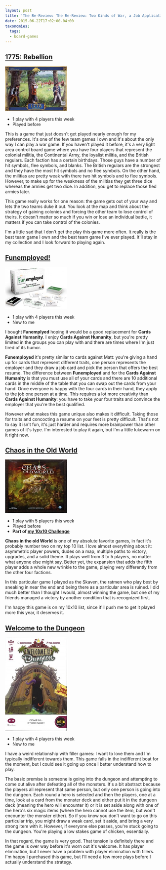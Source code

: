 ```yaml
---
layout: post
title: 'The Re-Review: The Re-Review: Two Kinds of War, a Job Application, and Crawling'
date: 2015-06-22T17:02:00-04:00
taxonomies:
  tags:
  - board-games
---
```

## [1775: Rebellion](https://boardgamegeek.com/boardgame/128996/1775-rebellion)

![1775: Rebellion](../assets/covers/1775-rebellion.jpg)

- 1 play with 4 players this week
- Played before

This is a game that just doesn't get played nearly enough for my preferences. It's one of the few team games I own and it's about the only way I can play a war game. If you haven't played it before, it's a very light area control board game where you have four players that represent the colonial militia, the Continental Army, the loyalist militia, and the British regulars. Each faction has a certain birthdays. Those guys have a number of hit symbols, flee symbols, and blanks. The British regulars are the strongest and they have the most hit symbols and no flee symbols. On the other hand, the militias are pretty weak with there two hit symbols and to flee symbols. However, to make up for the weakness of the militias they get three dice whereas the armies get two dice. In addition, you get to replace those fled armies later.

This game really works for one reason: the game gets out of your way and lets the two teams duke it out. You look at the map and think about the strategy of gaining colonies and forcing the other team to lose control of theirs. It doesn't matter so much if you win or lose an individual battle, it matters if you can take control of the colonies.

I'm a little sad that I don't get the play this game more often. It really is the best team game I own and the best team game I've ever played. It'll stay in my collection and I look forward to playing again.

## [Funemployed!](https://boardgamegeek.com/boardgame/142296/funemployed)

![Funemployed!](../assets/covers/funemployed.jpg)

- 1 play with 4 players this week
- New to me

I bought **Funemplyed** hoping it would be a good replacement for **Cards Against Humanity**. I enjoy **Cards Against Humanity**, but you're pretty limited in the groups you can play with and there are times where I'm just tired of its humor.

**Funemployed** it's pretty similar to cards against Matt: you're giving a hand up for cards that represent different traits, one person represents the employer and they draw a job card and pick the person that offers the best resume. The difference between **Funemployed** and for the **Cards Against Humanity** is that you must use all of your cards and there are 10 additional cards in the middle of the table that you can swap out the cards from your hand. Once everyone is happy with the four cards in their hand, they apply to the job one person at a time. This requires a lot more creativity than **Cards Against Humanity**: you have to take your four traits and convince the employer that you're the best qualified.

However what makes this game unique also makes it difficult. Taking those for traits and concocting a resume on your feet is pretty difficult. That's not to say it isn't fun, it's just harder and requires more brainpower than other games of it's type. I'm interested to play it again, but I'm a little lukewarm on it right now.

## [Chaos in the Old World](https://boardgamegeek.com/boardgame/43111/chaos-old-world)

![Chaos in the Old World](../assets/covers/chaos-in-the-old-world.jpg)

- 1 play with 5 players this week
- Played before
- **Part of [my 10x10 Challenge](https://boardgamegeek.com/geeklist/183527/wesbakers-2015-10x10-hardcore-challenge)**

**Chaos in the old World** is one of my absolute favorite games, in fact it's probably number two on my top 10 list. I love almost everything about it: asymmetric player powers, dudes on a map, multiple paths to victory, upgrades, and a solid theme. It plays well from 3 to 5 players, no matter what anyone else might say. Better yet, the expansion that adds the fifth player adds a whole new wrinkle to the game, playing very differently from the other four factions.

In this particular game I played as the Skaven, the ratmen who play best by sneaking in near the end and being there as a particular area is ruined. I did much better than I thought I would, almost winning the game, but one of my friends managed a victory by another condition that is recognized first.

I'm happy this game is on my 10x10 list, since it'll push me to get it played more this year, it deserves it.

## [Welcome to the Dungeon](https://boardgamegeek.com/boardgame/150312/welcome-dungeon)

![Welcome to the Dungeon](../assets/covers/welcome-to-the-dungeon.jpg)

- 1 play with 4 players this week
- New to me

I have a weird relationship with filler games: I want to love them and I'm typically indifferent towards them. This game falls in the indifferent boat for the moment, but I could see it going up once I better understand how to play.

The basic premise is someone is going into the dungeon and attempting to come out alive after defeating all of the monsters. It's a bit abstract because the players all represent that same person, but only one person is going into the dungeon. Each round a hero is selected and then the players, one at a time, look at a card from the monster deck and either put it in the dungeon deck (meaning the hero will encounter it) or it is set aside along with one of the hero's six magic items (where the hero cannot use the item, but won't encounter the monster either). So if you know you don't want to go on this particular trip, you might draw a weak card, set it aside, and bring a very strong item with it. However, if everyone else passes, you're stuck going to the dungeon. You're playing a low stakes game of chicken, essentially.

In that regard, the game is very good. That tension is definitely there and the game is over way before it's worn out it's welcome. It has player elimination, but I never have a problem with player elimination with fillers. I'm happy I purchased this game, but I'll need a few more plays before I actually understand the strategy.
